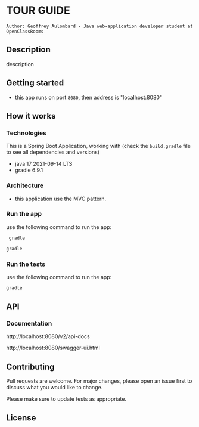 
# TOUR GUIDE
```Author: Geoffrey Aulombard - Java web-application developer student at OpenClassRooms```

## Description

description

## Getting started

- this app runs on port ``8080``, then address is "localhost:8080"


## How it works
### Technologies

This is a Spring Boot Application, working with (check the ``build.gradle`` file to see all dependencies and versions)

- java 17 2021-09-14 LTS
- gradle 6.9.1

### Architecture

- this application use the MVC pattern.


### Run the app

use the following command to run the app:

```bash
 gradle
 ```
 ```bash
 gradle
```

### Run the tests

use the following command to run the app:

 ```bash
 gradle
```

## API
### Documentation

http://localhost:8080/v2/api-docs

http://localhost:8080/swagger-ui.html

## Contributing
Pull requests are welcome. For major changes, please open an issue first to discuss what you would like to change.

Please make sure to update tests as appropriate.

## License

